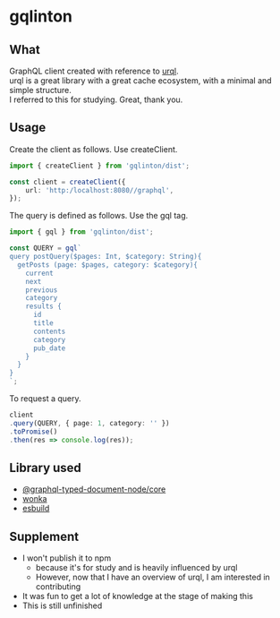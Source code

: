 # gqlinton

## What

GraphQL client created with reference to [urql](https://github.com/FormidableLabs/urql).   
urql is a great library with a great cache ecosystem, with a minimal and simple structure.   
I referred to this for studying. Great, thank you.   


## Usage 

Create the client as follows. Use createClient.  

```ts
import { createClient } from 'gqlinton/dist';

const client = createClient({
    url: 'http:/localhost:8080//graphql',
});
```

The query is defined as follows. Use the gql tag.  

```ts
import { gql } from 'gqlinton/dist';

const QUERY = gql`
query postQuery($pages: Int, $category: String){
  getPosts (page: $pages, category: $category){
    current
    next
    previous
    category
    results {
      id
      title
      contents
      category
      pub_date
    }
  }
}
`;
```

To request a query.

```ts
client
.query(QUERY, { page: 1, category: '' })
.toPromise()
.then(res => console.log(res));
```


## Library used

- [@graphql-typed-document-node/core](https://github.com/dotansimha/graphql-typed-document-node)
- [wonka](https://github.com/kitten/wonka)
- [esbuild](https://github.com/evanw/esbuild)

## Supplement

- I won't publish it to npm
    - because it's for study and is heavily influenced by urql
    - However, now that I have an overview of urql, I am interested in contributing
- It was fun to get a lot of knowledge at the stage of making this
- This is still unfinished